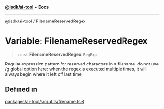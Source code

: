 [**@isdk/ai-tool**](../README.md) • **Docs**

***

[@isdk/ai-tool](../globals.md) / FilenameReservedRegex

# Variable: FilenameReservedRegex

> `const` **FilenameReservedRegex**: `RegExp`

Regular expression pattern for reserved characters in a filename.
do not use /g global option here: when the regex is executed multiple times, it will always begin where it left off last time.

## Defined in

[packages/ai-tool/src/utils/filename.ts:8](https://github.com/isdk/ai-tool.js/blob/fe6b47f429fb128627d2210e367fa914b891d314/src/utils/filename.ts#L8)
